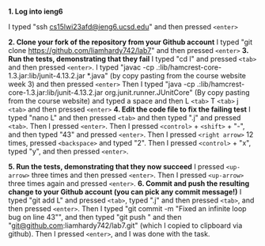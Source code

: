 **1. Log into ieng6**

  I typed "ssh cs15lwi23afd@ieng6.ucsd.edu" and then pressed `<enter>`
  
**2. Clone your fork of the repository from your Github account**
  I typed "git clone https://github.com/liamhardy742/lab7" and then pressed `<enter>`
**3. Run the tests, demonstrating that they fail**
  I typed "cd l" and pressed `<tab>` and then pressed `<enter>`.
  I typed "javac -cp .:lib/hamcrest-core-1.3.jar:lib/junit-4.13.2.jar *.java" (by copy pasting from the course website week 3) and then pressed `<enter>`
  Then I typed "java -cp .:lib/hamcrest-core-1.3.jar:lib/junit-4.13.2.jar org.junit.runner.JUnitCore" (By copy pasting from the course website) and typed a space and then L `<tab>` T `<tab>` j `<tab>` and then pressed `<enter>`
**4. Edit the code file to fix the failing test**
  I typed "nano L" and then pressed `<tab>` and then typed ".j" and pressed `<tab>`. 
  Then I pressed `<enter>`. 
  Then I pressed `<control>` + `<shift>` + "-", and then typed "43" and pressed `<enter>`. 
  Then I pressed `<right arrow>` 12 times, pressed `<backspace>` and typed "2".
  Then I pressed `<control>` + "x", typed "y", and then pressed `<enter>`.
  
**5. Run the tests, demonstrating that they now succeed**
  I pressed `<up-arrow>` three times and then pressed `<enter>`.
  Then I pressed `<up-arrow>` three times again and pressed `<enter>`.
**6. Commit and push the resulting change to your Github account (you can pick any commit message!)**
  I typed "git add L" and pressed `<tab>`, typed ".j" and then pressed `<tab>`, and then pressed `<enter>`.
  Then I typed "git commit -m "Fixed an infinite loop bug on line 43"", and then typed "git push " and then "git@github.com:liamhardy742/lab7.git" (which I copied to clipboard via github).
  Then I pressed `<enter>`, and I was done with the task.
